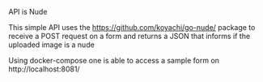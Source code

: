 API is Nude

This simple API uses the https://github.com/koyachi/go-nude/ package to receive a POST request on a form and returns a JSON that informs if the uploaded image is a nude

Using docker-compose one is able to access a sample form on
http://localhost:8081/

